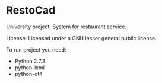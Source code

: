 RestoCad
========

University project. System for restaurant service.

License:
Licensed under a GNU lesser general public license.


To run project you need:
 * Python 2.7.3
 * python-lxml
 * python-qt4
